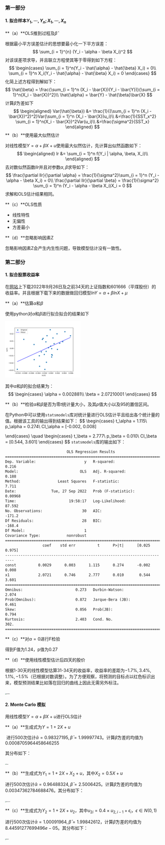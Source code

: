 ### 第一部分

#### 1. 拟合样本$Y_1, \cdots, Y_n; X_1, \cdots, X_n$

**（a）**OLS推到过程及$\hat{\beta}$

根据最小平方误差估计的思想要最小化一下平方误差：
$$
\sum_{i = 1}^{n} (Y_i - \alpha - \beta X_i)^2
$$
对该误差项求导，并且联立方程使其等于零得到如下方程：
$$
\begin{cases}
\sum_{i = 1}^n(Y_i - \hat{\alpha} - \hat{\beta} X_i) = 0\\
\sum_{i = 1}^n X_i(Y_i - \hat{\alpha} - \hat{\beta} X_i) = 0
\end{cases}
$$
化简上述方程得到解如下：
$$
\hat{\beta} = \frac{\sum_{i = 1}^n (X_i - \bar{X})(Y_i - \bar{Y})}{\sum_{i = 1}^n(X_i - \bar{X})^2}\\
\hat{\alpha} = \bar{Y} - \hat{\beta}\bar{X}
$$
计算$\hat{\beta}$方差如下
$$
\begin{aligned}
Var(\hat{\beta}) &= \frac{1}{(\sum_{i = 1}^n (X_i - \bar{X})^2)^2}Var(\sum_{i = 1}^n (X_i - \bar{X})u_i)\\
&=\frac{1}{SST_x^2} \sum_{i = 1}^n(X_i - \bar{X})^2Var(u_i)\\
&=\frac{\sigma^2}{SST_x} 
\end{aligned}
$$
**（b）**使用最大似然估计

对线性模型$Y = \alpha + \beta X + u$使用最大似然估计，先计算出似然函数如下：
$$
\begin{aligned}
lr &= \sum_{i = 1}^n f(Y_i | \alpha, \beta, X_i)\\
\end{aligned}
$$
去对数似然函数$llr$并且对参数$\alpha, \beta$求导如下：
$$
\frac{\partial llr}{\partial \alpha} = \frac{1}{\sigma^2}\sum_{i = 1}^n (Y_i - \alpha - \beta X_i) = 0\\
\frac{\partial llr}{\partial \beta} = \frac{1}{\sigma^2} \sum_{i = 1}^n (Y_i - \alpha - \beta X_i)X_i = 0
$$
求解和OLS估计结果相同。



**（c）**OLS性质

* 线性特性
* 无偏性
* 方差最小

**（d）**忽略影响因素Z

忽略影响因素Z会产生内生性问题，导致模型估计没有一致性。



### 第二部分

#### 1. 拟合股票收益率

在[网站](https://www.investing.com/)上下载2022年9月26日及之前34天的上证指数和601666（平煤股份）的收益率。并且根据下载下来的数据做回归模型$lnY = \alpha + \beta ln X + \mu$

**（a）**估算$\alpha$和$\beta$

使用python对$\alpha$和$\beta$进行拟合拟合的结果如下

<img src="pic\fit_stock.png" alt="fit_stock" style="zoom:24%;" />

其中$\alpha$和$\beta$的拟合结果为：
$$
\begin{cases}
\alpha = 0.002881\\
\beta = 2.07210001
\end{cases}
$$


**（b）**检验$\alpha$和$\beta$是否为零$t$统计量大小，及其$p$值大小以及$95%$的置信区间。

在Python中可以使用```statsmodels```库对统计量进行OLS估计平且给出各个统计量的值。根据该工具的输出得到结果如下：
$$
\begin{cases}
t_\alpha = 1.115\\
p_\alpha =  0.274\\
CI_\alpha = [-0.002, 0.008]

\end{cases}
\quad
\begin{cases}
t_\beta = 2.777\\
p_\beta = 0.010\\
CI_\beta = [0.544, 3.601]
\end{cases}
$$
```statsmodels```库的输出如下：

```
                            OLS Regression Results
==========================================================================
Dep. Variable:                      y   R-squared:                   0.216
Model:                            OLS   Adj. R-squared:              0.188
Method:                 Least Squares   F-statistic:                 7.711
Date:                Tue, 27 Sep 2022   Prob (F-statistic):        0.00968
Time:                        19:58:17   Log-Likelihood:             87.592
No. Observations:                  30   AIC:                        -171.2
Df Residuals:                      28   BIC:                        -168.4
Df Model:                           1
Covariance Type:            nonrobust
==========================================================================
                 coef    std err          t      P>|t|      [0.025  0.975]
--------------------------------------------------------------------------
const          0.0029      0.003      1.115      0.274      -0.002   0.008
x1             2.0721      0.746      2.777      0.010       0.544   3.601
==========================================================================
Omnibus:                        0.273   Durbin-Watson:               2.074
Prob(Omnibus):                  0.872   Jarque-Bera (JB):            0.461
Skew:                           0.056   Prob(JB):                    0.794
Kurtosis:                       2.403   Cond. No.                     302.
==========================================================================
```

**（c）**对$\alpha = 0$进行F检验

得到F值为$1.24$，p值为$0.27$



**（d）**使用线性模型估计后四天的股价

根据1-30天的线性模型估算31-34天的收益率，收益率的差距为$-1.7\%, 3.4\%, 1.1\%, -1.5\%$（已根据对数调整）。为了方便观察，将预测的目标点以红色标识出来，模型预测结果比如落在回归的曲线上因此无需另外标注。

<img src="pic\predict.png" alt="predict" style="zoom:24%;" />

#### 2. Monte Carlo 模拟

用线性模型$Y =\alpha + \beta X + u$进行OLS估计

**（a）**生成式为$Y = 1 + 2X + u$

​	进行500次估计$\bar{\alpha} = 0.98327195, \bar{\beta} = 1.99997743$。计算$\hat{\beta}$方差的均值为$0.0008705964458646255$

其分布如下：

<img src="pic\first.png" alt="first" style="zoom:24%;" />

**（b）**生成式为$Y_1 = 1+2X+X_2+u$，其中$X_2 = 0.5X+u$

进行500次估计$\bar{\alpha} = 0.96488324, \bar{\beta} = 2.5006425$。计算$\hat{\beta}$方差的均值为$0.00347362784688476$。其分布如下：

<img src="pic/second.png" alt="second" style="zoom:24%;" />

**（c）**生成式为$Y_2 = 1 + 2X + u_2$，其中$u_{2i} = 0.4 × u_{2,i−1} + \epsilon_i$，$\epsilon \in N(0, 1)$

进行500次估计$\bar{\alpha} = 1.00091964, \bar{\beta} = 1.99842612$，计算$\hat{\beta}$方差的均值为$8.44591277699496e-05$。其分布如下：

<img src="pic/third.png" alt="third" style="zoom:24%;" />

